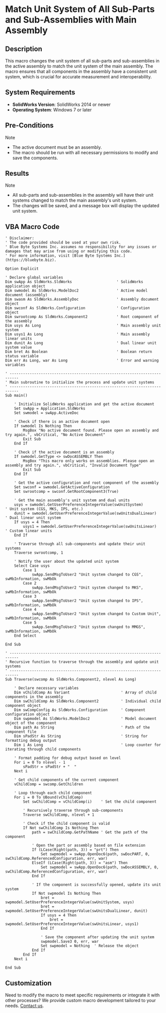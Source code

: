 # Match Unit System of All Sub-Parts and Sub-Assemblies with Main Assembly

## Description
This macro changes the unit system of all sub-parts and sub-assemblies in the active assembly to match the unit system of the main assembly. The macro ensures that all components in the assembly have a consistent unit system, which is crucial for accurate measurement and interoperability.

## System Requirements
- **SolidWorks Version**: SolidWorks 2014 or newer
- **Operating System**: Windows 7 or later

## Pre-Conditions
> [!NOTE]
> - The active document must be an assembly.
> - The macro should be run with all necessary permissions to modify and save the components.

## Results
> [!NOTE]
> - All sub-parts and sub-assemblies in the assembly will have their unit systems changed to match the main assembly's unit system.
> - The changes will be saved, and a message box will display the updated unit system.

## VBA Macro Code

```vbnet
' Disclaimer:
' The code provided should be used at your own risk.  
' Blue Byte Systems Inc. assumes no responsibility for any issues or damages that may arise from using or modifying this code.  
' For more information, visit [Blue Byte Systems Inc.](https://bluebyte.biz).

Option Explicit

' Declare global variables
Dim swApp As SldWorks.SldWorks                    ' SolidWorks application object
Dim swmodel As SldWorks.ModelDoc2                 ' Active model document (assembly)
Dim swasm As SldWorks.AssemblyDoc                 ' Assembly document object
Dim swconf As SldWorks.Configuration              ' Configuration object
Dim swrootcomp As SldWorks.Component2             ' Root component of the assembly
Dim usys As Long                                  ' Main assembly unit system
Dim usys1 As Long                                 ' Main assembly linear units
Dim dunit As Long                                 ' Dual linear unit system value
Dim bret As Boolean                               ' Boolean return status variable
Dim err As Long, war As Long                      ' Error and warning variables

' --------------------------------------------------------------------------
' Main subroutine to initialize the process and update unit systems
' --------------------------------------------------------------------------
Sub main()

    ' Initialize SolidWorks application and get the active document
    Set swApp = Application.SldWorks
    Set swmodel = swApp.ActiveDoc

    ' Check if there is an active document open
    If swmodel Is Nothing Then
        MsgBox "No active document found. Please open an assembly and try again.", vbCritical, "No Active Document"
        Exit Sub
    End If

    ' Check if the active document is an assembly
    If swmodel.GetType <> swDocASSEMBLY Then
        MsgBox "This macro only works on assemblies. Please open an assembly and try again.", vbCritical, "Invalid Document Type"
        Exit Sub
    End If

    ' Get the active configuration and root component of the assembly
    Set swconf = swmodel.GetActiveConfiguration
    Set swrootcomp = swconf.GetRootComponent3(True)

    ' Get the main assembly's unit system and dual units
    usys = swmodel.GetUserPreferenceIntegerValue(swUnitSystem)         ' Unit system (CGS, MKS, IPS, etc.)
    dunit = swmodel.GetUserPreferenceIntegerValue(swUnitsDualLinear)   ' Dual linear unit system
    If usys = 4 Then
        usys1 = swmodel.GetUserPreferenceIntegerValue(swUnitsLinear)   ' Custom linear units
    End If

    ' Traverse through all sub-components and update their unit systems
    Traverse swrootcomp, 1

    ' Notify the user about the updated unit system
    Select Case usys
        Case 1
            swApp.SendMsgToUser2 "Unit system changed to CGS", swMbInformation, swMbOk
        Case 2
            swApp.SendMsgToUser2 "Unit system changed to MKS", swMbInformation, swMbOk
        Case 3
            swApp.SendMsgToUser2 "Unit system changed to IPS", swMbInformation, swMbOk
        Case 4
            swApp.SendMsgToUser2 "Unit system changed to Custom Unit", swMbInformation, swMbOk
        Case 5
            swApp.SendMsgToUser2 "Unit system changed to MMGS", swMbInformation, swMbOk
    End Select

End Sub

' --------------------------------------------------------------------------
' Recursive function to traverse through the assembly and update unit systems
' --------------------------------------------------------------------------
Sub Traverse(swcomp As SldWorks.Component2, nlevel As Long)

    ' Declare necessary variables
    Dim vChildComp As Variant                       ' Array of child components in the assembly
    Dim swChildComp As SldWorks.Component2          ' Individual child component object
    Dim swCompConfig As SldWorks.Configuration      ' Component configuration object
    Dim swpmodel As SldWorks.ModelDoc2              ' Model document object of the component
    Dim path As String                              ' Path of the component file
    Dim sPadStr As String                           ' String for formatting debug output
    Dim i As Long                                   ' Loop counter for iterating through child components

    ' Format padding for debug output based on level
    For i = 0 To nlevel - 1
        sPadStr = sPadStr + "  "
    Next i

    ' Get child components of the current component
    vChildComp = swcomp.GetChildren

    ' Loop through each child component
    For i = 0 To UBound(vChildComp)
        Set swChildComp = vChildComp(i)    ' Set the child component

        ' Recursively traverse through sub-components
        Traverse swChildComp, nlevel + 1

        ' Check if the child component is valid
        If Not swChildComp Is Nothing Then
            path = swChildComp.GetPathName ' Get the path of the component

            ' Open the part or assembly based on file extension
            If (LCase(Right(path, 3)) = "prt") Then
                Set swpmodel = swApp.OpenDoc6(path, swDocPART, 0, swChildComp.ReferencedConfiguration, err, war)
            ElseIf (LCase(Right(path, 3)) = "asm") Then
                Set swpmodel = swApp.OpenDoc6(path, swDocASSEMBLY, 0, swChildComp.ReferencedConfiguration, err, war)
            End If

            ' If the component is successfully opened, update its unit system
            If Not swpmodel Is Nothing Then
                bret = swpmodel.SetUserPreferenceIntegerValue(swUnitSystem, usys)
                bret = swpmodel.SetUserPreferenceIntegerValue(swUnitsDualLinear, dunit)
                If usys = 4 Then
                    bret = swpmodel.SetUserPreferenceIntegerValue(swUnitsLinear, usys1)
                End If

                ' Save the component after updating the unit system
                swpmodel.Save3 0, err, war
                Set swpmodel = Nothing  ' Release the object
            End If
        End If
    Next i

End Sub
```

## Customization
Need to modify the macro to meet specific requirements or integrate it with other processes? We provide custom macro development tailored to your needs. [Contact us](https://bluebyte.biz/contact).

